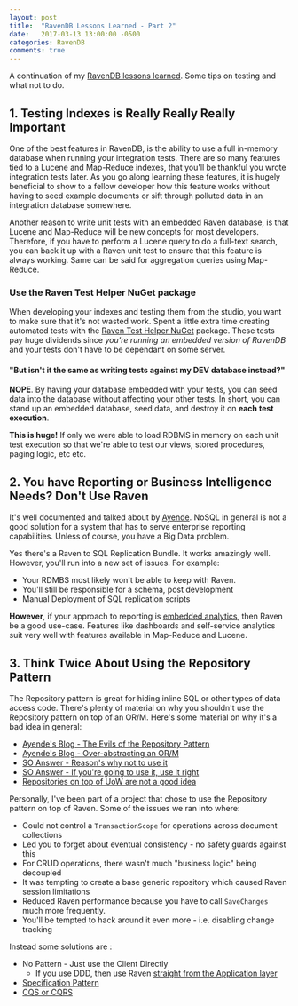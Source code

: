 ```yaml
---
layout: post
title:  "RavenDB Lessons Learned - Part 2"
date:   2017-03-13 13:00:00 -0500
categories: RavenDB
comments: true
---
```


A continuation of my [RavenDB lessons learned](http://www.gaunacode.com/ravendb/2017/03/06/RavenLessonsLearnedPart1.html).
Some tips on testing and what not to do.

## 1. Testing Indexes is Really Really Really Important

One of the best features in RavenDB, is the ability to use a full in-memory database when running your integration tests.
There are so many features tied to a Lucene and Map-Reduce indexes, that you'll be thankful you wrote integration tests later. 
As you go along learning these features, it is hugely beneficial to show to a fellow developer how this feature works without having to seed example documents or sift through polluted data in an integration database somewhere.

Another reason to write unit tests with an embedded Raven database, is that Lucene and Map-Reduce will be new concepts for most developers. 
Therefore, if you have to perform a Lucene query to do a full-text search, you can back it up with a Raven unit test to ensure that this feature is always working.
Same can be said for aggregation queries using Map-Reduce.


### Use the Raven Test Helper NuGet package
When developing your indexes and testing them from the studio, you want to make sure that it's not wasted work. Spent a little extra time creating automated tests with the [Raven Test Helper NuGet](https://www.nuget.org/packages/RavenDB.Tests.Helpers/)  package.
These tests pay huge dividends since *you're running an embedded version of RavenDB* and your tests don't have to be dependant on some server.

#### "But isn't it the same as writing tests against my DEV  database instead?"

**NOPE**. By having your database embedded with your tests, you can seed data into the database without affecting your other tests. 
In short, you can stand up an embedded database, seed data, and destroy it on **each test execution**.

**This is huge!** If only we were able to load RDBMS in memory on each unit test execution so that we're able to test our views, stored procedures, paging logic, etc etc.


## 2. You have Reporting or Business Intelligence Needs? Don't Use Raven

It's well documented and talked about by [Ayende](https://ayende.com/blog/136197/when-should-you-not-use-ravendb). NoSQL in general is not a good solution for a system that has to serve enterprise reporting capabilities.
Unless of course, you have a Big Data problem.

Yes there's a Raven to SQL Replication Bundle. It works amazingly well. However, you'll run into a new set of issues. For example: 
- Your RDMBS most likely won't be able to keep with Raven.
- You'll still be responsible for a schema, post development
- Manual Deployment of SQL replication scripts

**However**, if your approach to reporting is [embedded analytics](http://searchcio.techtarget.com/definition/embedded-analytics), then Raven be a good use-case. 
Features like dashboards and self-service analytics suit very well with features available in Map-Reduce and Lucene.

## 3. Think Twice About Using the Repository Pattern

The Repository pattern is great for hiding inline SQL or other types of data access code. There's plenty of material on why you shouldn't use the Repository pattern on top of an OR/M.
Here's some material on why it's a bad idea in general:
- [Ayende's Blog - The Evils of the Repository Pattern](https://ayende.com/blog/4784/architecting-in-the-pit-of-doom-the-evils-of-the-repository-abstraction-layer)
- [Ayende's Blog - Over-abstracting an OR/M](https://ayende.com/blog/4788/the-wages-of-sin-proper-and-improper-usage-of-abstracting-an-or-m)
- [SO Answer - Reason's why not to use it](http://stackoverflow.com/a/20159814/3638742)
- [SO Answer - If you're going to use it, use it right](http://stackoverflow.com/a/17449231/3638742)
- [Repositories on top of UoW are not a good idea](http://rob.conery.io/2014/03/04/repositories-and-unitofwork-are-not-a-good-idea/)

Personally, I've been part of a project that chose to use the Repository pattern on top of Raven. Some of the issues we ran into where:
- Could not control a `TransactionScope` for operations across document collections
- Led you to forget about eventual consistency - no safety guards against this
- For CRUD operations, there wasn't much "business logic" being decoupled
- It was tempting to create a base generic repository which caused Raven session limitations
- Reduced Raven performance because you have to call `SaveChanges` much more frequently.
- You'll be tempted to hack around it even more - i.e. disabling change tracking

Instead some solutions are :
- No Pattern - Just use the Client Directly
  - If you use DDD, then use Raven [straight from the Application layer](http://stackoverflow.com/a/17583529/3638742)
- [Specification Pattern](https://en.wikipedia.org/wiki/Specification_pattern)
- [CQS or CQRS](https://lostechies.com/jimmybogard/2012/10/08/favor-query-objects-over-repositories/)
